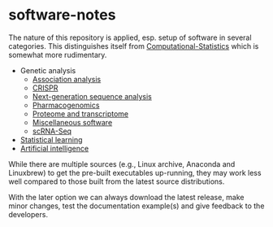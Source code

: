 # software-notes

The nature of this repository is applied, esp. setup of software in several categories. This distinguishes itself from [Computational-Statistics](https://github.com/jinghuazhao/Computational-Statistics)
which is somewhat more rudimentary.

* Genetic analysis
   * [Association analysis](AA.md)
   * [CRISPR](CRISPR.md)
   * [Next-generation sequence analysis](NGS.md)
   * [Pharmacogenomics](pharmacogenomics.md)
   * [Proteome and transcriptome](prottrans.md)
   * [Miscellaneous software](misc.md)
   * [scRNA-Seq](scRNASeq.md)
* [Statistical learning](SL.md)
* [Artificial intelligence](AI.md)

While there are multiple sources (e.g., Linux archive, Anaconda and Linuxbrew) to get the pre-built executables up-running, they may work less well compared to those built from the latest source distributions.

With the later option we can always download the latest release, make minor changes, test the documentation example(s) and give feedback to the developers.
